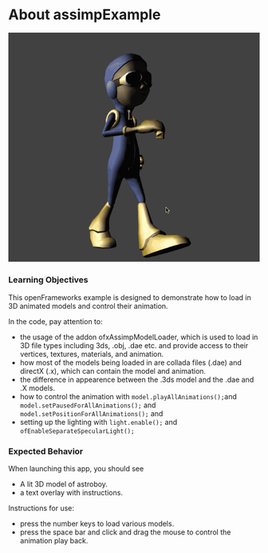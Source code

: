 # About assimpExample
![Screenshot of Example](assimpExample.gif)

### Learning Objectives

This openFrameworks example is designed to demonstrate how to load in 3D animated models and control their animation.


In the code, pay attention to:

* the usage of the addon ofxAssimpModelLoader, which is used to load in 3D file types including 3ds, .obj, .dae etc. and provide access to their vertices, textures, materials, and animation.
* how most of the models being loaded in are collada files (.dae) and directX (.x), which can contain the model and animation.
* the difference in appearence between the .3ds model and the .dae and .X models.
* how to control the animation with ```model.playAllAnimations();```and ```model.setPausedForAllAnimations();``` and ```model.setPositionForAllAnimations();``` and
* setting up the lighting with ```light.enable();``` and ```ofEnableSeparateSpecularLight();```

### Expected Behavior

When launching this app, you should see

* A lit 3D model of astroboy.
* a text overlay with instructions.

Instructions for use:

* press the number keys to load various models.
* press the space bar and click and drag the mouse to control the animation play back.  
